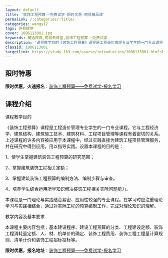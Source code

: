 ```yaml
---
layout: default
title: '装饰工程预算——免费试学-限时优惠-网易精品课'
permalink: /:categories/:title/
categories: wangyi2
tags: 网易提供
cover: 1006113001.jpg
keywords: 精选网课,网易云课堂,装饰工程预算——免费试学
description: '课程教学目的《装饰工程预算》课程是工程造价管理专业学生的一门专业课程。它与工程经济学、建筑结构、建筑施工技术、建筑材料、'
classid: 1006113001
targetlink: https://study.163.com/course/introduction/1006113001.htm?share=1&shareId=1025206652&utm_campaign=share&utm_medium=iphoneShare&utm_source=&utm_u=1025206652
---
```


## 限时特惠

**限时优惠，火速报名**：[装饰工程预算——免费试学-报名学习](https://study.163.com/course/introduction/1006113001.htm?share=1&shareId=1025206652&utm_campaign=share&utm_medium=iphoneShare&utm_source=&utm_u=1025206652)

## 课程介绍

课程教学目的

《装饰工程预算》课程是工程造价管理专业学生的一门专业课程。它与工程经济学、建筑结构、建筑施工技术、建筑材料、工程项目管理等课程有着密切的关系。上述课程的许多内容被应用于本课程中，经过实践直接为建筑工程项目管理服务，并在研究中得到应用，用以指导实践。设置本课程的目的是：

1、使学生掌握建筑装饰工程预算的研究范围；

2、掌握建筑装饰工程相关定额；

3、掌握建筑装饰工程预算的编制方法、编制步骤与审查。

4、培养学生综合运用所学知识解决装饰工程相关实际问题能力。

本课程是一门理论与实践结合紧密、应用性较强的专业课程。在学习时应注重理论学习与实践相结合，通过对实际工程的预算编制工作，完成对理论知识的理解。

教学内容及基本要求

本课程主要内容包括：基本建设程序、建设工程预算的分类、工程建设定额、装饰工程消耗量定额、人、材、机单价的确定、装饰工程费用、装饰工程工程量计算规则、清单计价和装饰工程招标投标等。

**限时优惠，报名地址**：[装饰工程预算——免费试学-报名学习](https://study.163.com/course/introduction/1006113001.htm?share=1&shareId=1025206652&utm_campaign=share&utm_medium=iphoneShare&utm_source=&utm_u=1025206652)

